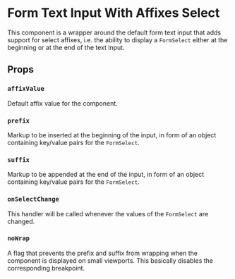 Form Text Input With Affixes Select
===================================

This component is a wrapper around the default form text input that adds support for select affixes, i.e. the ability to display a `FormSelect` either at the beginning or at the end of the text input.

## Props

### `affixValue`

Default affix value for the component.

### `prefix`

Markup to be inserted at the beginning of the input, in form of an object containing key/value pairs for the `FormSelect`.

### `suffix`

Markup to be appended at the end of the input, in form of an object containing key/value pairs for the `FormSelect`.

### `onSelectChange`

This handler will be called whenever the values of the `FormSelect` are changed.

### `noWrap`

A flag that prevents the prefix and suffix from wrapping when the component is displayed on small viewports. This basically disables the corresponding breakpoint.
